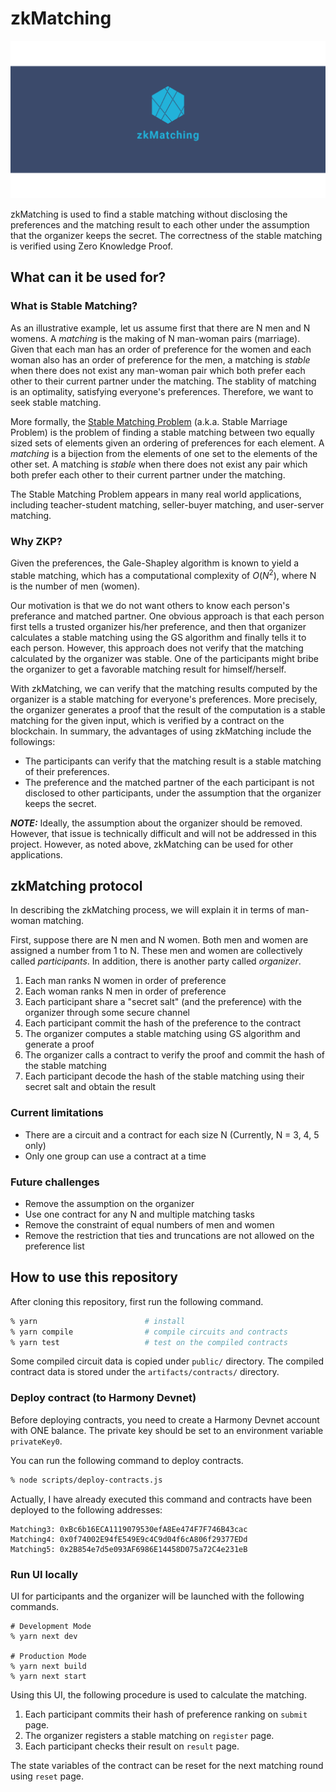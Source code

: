 # zkMatching

![hoge](banner.png)

zkMatching is used to find a stable matching without disclosing the preferences and the matching result to each other under the assumption that the organizer keeps the secret. The correctness of the stable matching is verified using Zero Knowledge Proof.

## What can it be used for?

### What is Stable Matching?
As an illustrative example, let us assume first that there are N men and N womens. A *matching* is the making of N man-woman pairs (marriage). Given that each man has an order of preference for the women and each woman also has an order of preference for the men, a matching is *stable* when there does not exist any man-woman pair which both prefer each other to their current partner under the matching. The stablity of matching is an optimality, satisfying everyone's preferences. Therefore, we want to seek stable matching.

More formally, the [Stable Matching Problem](https://en.wikipedia.org/wiki/Stable_marriage_problem) (a.k.a. Stable Marriage Problem) is the problem of finding a stable matching between two equally sized sets of elements given an ordering of preferences for each element. A *matching* is a bijection from the elements of one set to the elements of the other set. A matching is *stable* when there does not exist any pair which both prefer each other to their current partner under the matching.

The Stable Matching Problem appears in many real world applications, including teacher-student matching, seller-buyer matching, and user-server matching.
<!-- TODO: add detail here -->


### Why ZKP?
Given the preferences, the Gale-Shapley algorithm is known to yield a stable matching, which has a computational complexity of $O(N^2)$, where N is the number of men (women).

Our motivation is that we do not want others to know each person's preferance and matched partner. One obvious approach is that each person first tells a trusted organizer his/her preference, and then that organizer calculates a stable matching using the GS algorithm and finally tells it to each person. However, this approach does not verify that the matching calculated by the organizer was stable. One of the participants might bribe the organizer to get a favorable matching result for himself/herself.

With zkMatching, we can verify that the matching results computed by the organizer is a stable matching for everyone's preferences. More precisely, the organizer generates a proof that the result of the computation is a stable matching for the given input, which is verified by a contract on the blockchain. In summary, the advantages of using zkMatching include the followings:

* The participants can verify that the matching result is a stable matching of their preferences.
* The preference and the matched partner of the each participant is not disclosed to other participants, under the assumption that the organizer keeps the secret.


**_NOTE:_** Ideally, the assumption about the organizer should be removed. However, that issue is technically difficult and will not be addressed in this project. However, as noted above, zkMatching can be used for other applications.



## zkMatching protocol
In describing the zkMatching process, we will explain it in terms of man-woman matching.

First, suppose there are N men and N women. Both men and women are assigned a number from 1 to N. These men and women are collectively called *participants*. In addition, there is another party called *organizer*. 

1. Each man ranks N women in order of preference
2. Each woman ranks N men in order of preference
3. Each participant share a "secret salt" (and the preference) with the organizer through some secure channel
4. Each participant commit the hash of the preference to the contract
5. The organizer computes a stable matching using GS algorithm and generate a proof
6. The organizer calls a contract to verify the proof and commit the hash of the stable matching
7. Each participant decode the hash of the stable matching using their secret salt and obtain the result


### Current limitations
* There are a circuit and a contract for each size N (Currently, N = 3, 4, 5 only) 
* Only one group can use a contract at a time

### Future challenges
* Remove the assumption on the organizer
* Use one contract for any N and multiple matching tasks
* Remove the constraint of equal numbers of men and women
* Remove the restriction that ties and truncations are not allowed on the preference list


## How to use this repository
After cloning this repository, first run the following command.

```bash
% yarn                        # install 
% yarn compile                # compile circuits and contracts
% yarn test                   # test on the compiled contracts
```

Some compiled circuit data is copied under `public/` directory.
The compiled contract data is stored under the `artifacts/contracts/` directory.



### Deploy contract (to Harmony Devnet)

Before deploying contracts, you need to create a Harmony Devnet account with ONE balance.
The private key should be set to an environment variable `privateKey0`.

You can run the following command to deploy contracts.

```bash
% node scripts/deploy-contracts.js
```

Actually, I have already executed this command and contracts have been deployed to the following addresses:

```
Matching3: 0xBc6b16ECA1119079530efA8Ee474F7F746B43cac
Matching4: 0x0f74002E94fE549E9c4C9d04f6cA806f29377EDd
Matching5: 0x2B854e7d5e093AF6986E14458D075a72C4e231eB
```

### Run UI locally
UI for participants and the organizer will be launched with the following commands.

```
# Development Mode
% yarn next dev

# Production Mode
% yarn next build
% yarn next start
```

Using this UI, the following procedure is used to calculate the matching.

1. Each participant commits their hash of preference ranking on `submit` page.
2. The organizer registers a stable matching on `register` page.
3. Each participant checks their result on `result` page.

The state variables of the contract can be reset for the next matching round using `reset` page.
